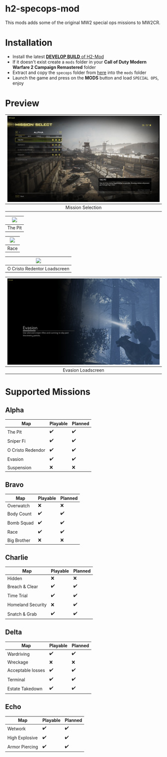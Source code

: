 # h2-specops-mod
This mods adds some of the original MW2 special ops missions to MW2CR. 

# Installation

* Install the latest [**DEVELOP BUILD** of H2-Mod](https://github.com/fedddddd/h2-mod#installation)
* If it doesn't exist create a `mods` folder in your **Call of Duty Modern Warfare 2 Campaign Remastered** folder
* Extract and copy the `specops` folder from [here](https://github.com/fedddddd/h2-specops-mod/releases) into the `mods` folder
* Launch the game and press on the **MODS** button and load `SPECIAL OPS`, enjoy

# Preview

| <img src="assets/github/frontend.png?raw=true" /> |
|:-:|
| Mission Selection |

| <img src="assets/github/pit.png?raw=true" /> |
|:-:|
| The Pit |

| <img src="assets/github/race.png?raw=true" /> |
|:-:|
| Race |

| <img src="assets/github/loadscreen_favela.png?raw=true" /> |
|:-:|
| O Cristo Redentor Loadscreen |

| <img src="assets/github/loadscreen_evasion.png?raw=true" /> |
|:-:|
| Evasion Loadscreen |

# Supported Missions

## Alpha
| Map  | Playable | Planned |
|-------------|-----|-----|
| The Pit  | ✔️ | ✔️ |
| Sniper Fi | ✔️ | ✔️ |
| O Cristo Redendor | ✔️ | ✔️ |
| Evasion | ✔️ | ✔️ |
| Suspension | ❌ | ❌ |

## Bravo
| Map  | Playable | Planned |
|-------------|-----|-----|
| Overwatch  | ❌ | ❌ |
| Body Count | ✔️ | ✔️ |
| Bomb Squad | ✔️ | ✔️ |
| Race | ✔️ | ✔️ |
| Big Brother | ❌ | ❌ |

## Charlie
| Map  | Playable | Planned |
|-------------|-----|-----|
| Hidden  | ❌ | ❌ |
| Breach & Clear | ✔️ | ✔️ |
| Time Trial | ✔️ | ✔️ |
| Homeland Security | ❌ | ✔️ |
| Snatch & Grab | ✔️ | ✔️ |

## Delta
| Map  | Playable | Planned |
|-------------|-----|-----|
| Wardriving  | ✔️ | ✔️ |
| Wreckage | ❌ | ❌ |
| Acceptable losses | ✔️ | ✔️ |
| Terminal | ✔️ | ✔️ |
| Estate Takedown | ✔️ | ✔️ |

## Echo
| Map  | Playable | Planned |
|-------------|-----|-----|
| Wetwork  | ✔️ | ✔️ |
| High Explosive | ✔️ | ✔️ |
| Armor Piercing | ✔️ | ✔️ |

